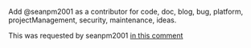 Add @seanpm2001 as a contributor for code, doc, blog, bug, platform, projectManagement, security, maintenance, ideas.

This was requested by seanpm2001 [in this comment](https://github.com/seanpm2001/SeansLifeArchive_Extras_Wikipedia/issues/3#issuecomment-1015913276)
